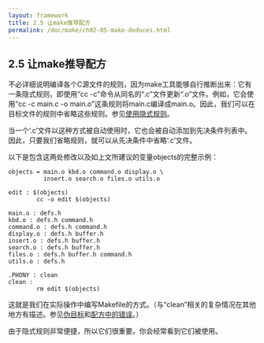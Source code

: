 ```yaml
---
layout: framework
title: 2.5 让make推导配方
permalink: /doc/make/ch02-05-make-deduces.html
---
```

## 2.5 让make推导配方

不必详细说明编译各个C源文件的规则，因为make工具能够自行推断出来：它有一条隐式规则，即使用“cc -c”命令从同名的“.c”文件更新“.o”文件。例如，它会使用“cc -c main.c -o main.o”这条规则将main.c编译成main.o。因此，我们可以在目标文件的规则中省略这些规则。参见[使用隐式规则](ch10-00-implicit-rules.html)。

当一个‘.c’文件以这种方式被自动使用时，它也会被自动添加到先决条件列表中。因此，只要我们省略规则，就可以从先决条件中省略‘.c’文件。

以下是包含这两处修改以及如上文所建议的变量objects的完整示例：

```
objects = main.o kbd.o command.o display.o \
          insert.o search.o files.o utils.o

edit : $(objects)
        cc -o edit $(objects)

main.o : defs.h
kbd.o : defs.h command.h
command.o : defs.h command.h
display.o : defs.h buffer.h
insert.o : defs.h buffer.h
search.o : defs.h buffer.h
files.o : defs.h buffer.h command.h
utils.o : defs.h

.PHONY : clean
clean :
        rm edit $(objects)
```

这就是我们在实际操作中编写Makefile的方式。（与“clean”相关的复杂情况在其他地方有描述。参见[伪目标](ch04-06-phony-targets.html)和[配方中的错误](ch05-05-errors.html)。）

由于隐式规则非常便捷，所以它们很重要。你会经常看到它们被使用。